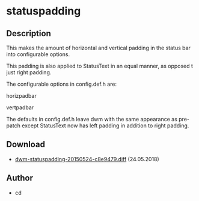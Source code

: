 # statuspadding

## Description

This makes the amount of horizontal and vertical padding in the status bar
into configurable options.

This padding is also applied to StatusText in an equal manner, as opposed t
just right padding.

The configurable options in config.def.h are:

horizpadbar

vertpadbar

The defaults in config.def.h leave dwm with the same appearance as pre-patch
except StatusText now has left padding in addition to right padding.

## Download

 * [dwm-statuspadding-20150524-c8e9479.diff](dwm-statuspadding-20150524-c8e9479.diff) (24.05.2018)

## Author

 * cd
